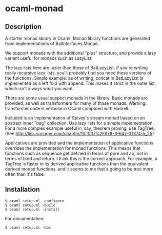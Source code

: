 ocaml-monad
===========

Description
-----------

A starter monad library in Ocaml. Monad library functions are generated from implementations of BatInterfaces.Monad.

We support monads with the additional "plus" structure, and provide a lazy variant useful for monads such as LazyList. 

The lazy lists here are lazier than those of BatLazyList. If you're writing really recursive lazy lists, you'll probably find you need these versions of the functions. Simple example: as of writing, concat in BatLazyList is implemented as a left fold with append. This makes it strict in the outer list, which isn't always what you want.

There are some usual suspect monads in the library. Basic monads are provided, as well as transformers for many of those monads. Warning: transformer code is verbose in Ocaml compared with Haskell.

Included is an implementation of Spivey's stream monad based on an abstract inner "bag" collection. Use lazy lists for a simple implementation. For a more complex example useful in, say, theorem proving, use TagTree. (See http://link.springer.com/chapter/10.1007%2F978-3-642-31374-5_25)

Applicatives are provided and the implementation of applicative functions overrides the implementation for monad functions. This means that functions such as sequence get defined in terms of pure and ap, not in terms of bind and return. I think this is the correct approach. For example, a TagTree is faster in its derived applicative functions than the equivalent derived monad functions, and it seems to me that's going to be true more often than it's false.

Installation
------------

    $ ocaml setup.ml -configure
    $ ocaml setup.ml -build
    $ ocaml setup.ml -install

For documentation:

    $ ocaml setup.ml -doc

